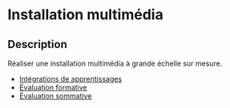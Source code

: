 #  <!-- %: BLOC4 -->Installation multimédia<!-- %; -->

## Description

<!-- %: DESCRIPTION_EVS_4 -->
Réaliser une installation multimédia à grande échelle sur mesure.
<!-- %; -->


* [Intégrations de apprentissages](../../03-savoirs/04/)
* [Évaluation formative](../../04-evaluations/formatives/04/)
* [Évaluation sommative](../../04-evaluations/sommatives/04/)
